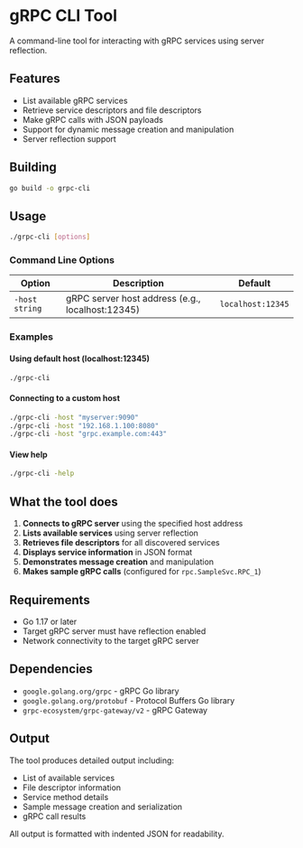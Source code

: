 # gRPC CLI Tool

A command-line tool for interacting with gRPC services using server reflection.

## Features

- List available gRPC services
- Retrieve service descriptors and file descriptors
- Make gRPC calls with JSON payloads
- Support for dynamic message creation and manipulation
- Server reflection support

## Building

```bash
go build -o grpc-cli
```

## Usage

```bash
./grpc-cli [options]
```

### Command Line Options

| Option | Description | Default |
|--------|-------------|---------|
| `-host string` | gRPC server host address (e.g., localhost:12345) | `localhost:12345` |

### Examples

#### Using default host (localhost:12345)
```bash
./grpc-cli
```

#### Connecting to a custom host
```bash
./grpc-cli -host "myserver:9090"
./grpc-cli -host "192.168.1.100:8080"
./grpc-cli -host "grpc.example.com:443"
```

#### View help
```bash
./grpc-cli -help
```

## What the tool does

1. **Connects to gRPC server** using the specified host address
2. **Lists available services** using server reflection
3. **Retrieves file descriptors** for all discovered services
4. **Displays service information** in JSON format
5. **Demonstrates message creation** and manipulation
6. **Makes sample gRPC calls** (configured for `rpc.SampleSvc.RPC_1`)

## Requirements

- Go 1.17 or later
- Target gRPC server must have reflection enabled
- Network connectivity to the target gRPC server

## Dependencies

- `google.golang.org/grpc` - gRPC Go library
- `google.golang.org/protobuf` - Protocol Buffers Go library
- `grpc-ecosystem/grpc-gateway/v2` - gRPC Gateway

## Output

The tool produces detailed output including:
- List of available services
- File descriptor information
- Service method details
- Sample message creation and serialization
- gRPC call results

All output is formatted with indented JSON for readability.